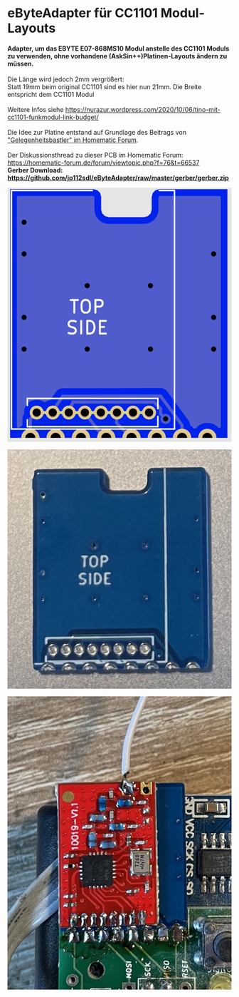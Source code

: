 # eByteAdapter für CC1101 Modul-Layouts

#### Adapter, um das EBYTE E07-868MS10 Modul anstelle des CC1101 Moduls zu verwenden, ohne vorhandene (AskSin++)Platinen-Layouts ändern zu müssen.

Die Länge wird jedoch 2mm vergrößert:<br/>
Statt 19mm beim original CC1101 sind es hier nun 21mm. Die Breite entspricht dem CC1101 Modul
<br/><br/>
Weitere Infos siehe https://nurazur.wordpress.com/2020/10/06/tino-mit-cc1101-funkmodul-link-budget/
<br/><br/>
Die Idee zur Platine entstand auf Grundlage des Beitrags von ["Gelegenheitsbastler" im Homematic Forum](https://homematic-forum.de/forum/viewtopic.php?f=76&t=49719&start=130#p653100).
<br/><br/>
Der Diskussionsthread zu dieser PCB im Homematic Forum: https://homematic-forum.de/forum/viewtopic.php?f=76&t=66537
<br/>
**Gerber Download: https://github.com/jp112sdl/eByteAdapter/raw/master/gerber/gerber.zip**

![pcb](pcb.png)


![IMG_2291](IMG_2291.jpg)

![IMG_2288](IMG_2288.jpg)
